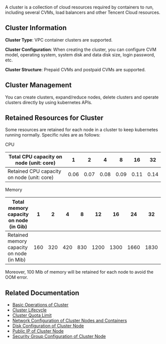 A cluster is a collection of cloud resources required by containers to run, including several CVMs, load balancers and other Tencent Cloud resources.

## Cluster Information

**Cluster Type**: VPC container clusters are supported.

**Cluster Configuration**: When creating the cluster, you can configure CVM model, operating system, system disk and data disk size, login password, etc.

**Cluster Structure**: Prepaid CVMs and postpaid CVMs are supported.

## Cluster Management
You can create clusters, expand/reduce nodes, delete clusters and operate clusters directly by using kubernetes APIs.

## Retained Resources for Cluster
Some resources are retained for each node in a cluster to keep kubernetes running normally. Specific rules are as follows:

CPU

| Total CPU capacity on node (unit: core) | 1 | 2 | 4 | 8 | 16 | 32 |
| --------------- | ---- | ---- | ---- | ---- | ---- | ---- |
| Retained CPU capacity on node (unit: core) | 0.06 | 0.07 | 0.08 | 0.09 | 0.11 | 0.14 |

Memory

| Total memory capacity on node (in Gib) | 1 | 2 | 4 | 8 | 12 | 16 | 24 | 32 | 48 |
| ---------------- | --- | --- | --- | --- | ---- | ---- | ---- | ---- | ---- |
| Retained memory capacity on node (in Mib) | 160 | 320 | 420 | 830 | 1200 | 1300 | 1660 | 1830 | 2420 |

Moreover, 100 Mib of memory will be retained for each node to avoid the OOM error.

## Related Documentation
- [Basic Operations of Cluster](https://cloud.tencent.com/document/product/457/9091)
- [Cluster Lifecycle](https://cloud.tencent.com/document/product/457/9092)
- [Cluster Quota Limit](https://cloud.tencent.com/document/product/457/9087)
- [Network Configuration of Cluster Nodes and Containers](https://cloud.tencent.com/document/product/457/9083)
- [Disk Configuration of Cluster Node](https://cloud.tencent.com/document/product/457/9086)
- [Public IP of Cluster Node](https://cloud.tencent.com/document/product/457/9085)
- [Security Group Configuration of Cluster Node](https://cloud.tencent.com/document/product/457/9084)

